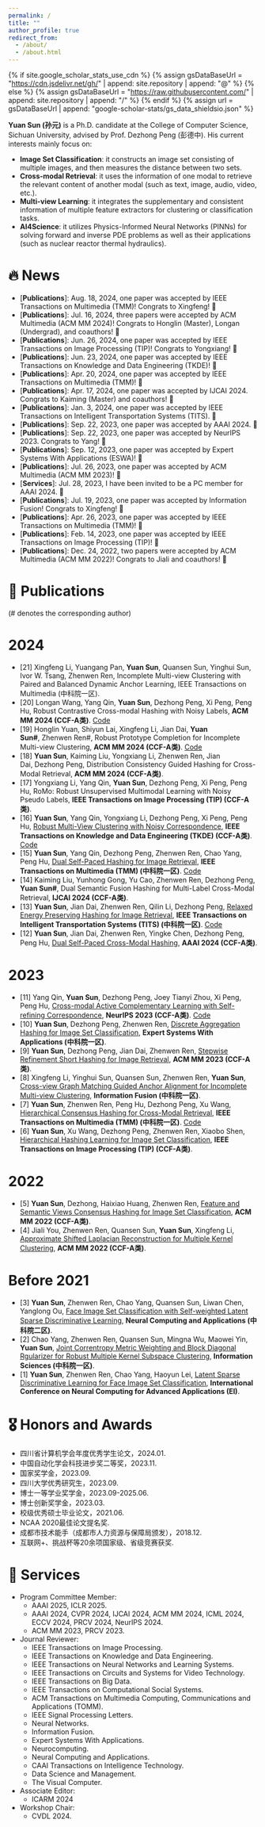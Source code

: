 ```yaml
---
permalink: /
title: "" 
author_profile: true
redirect_from: 
  - /about/
  - /about.html
---
```


{% if site.google_scholar_stats_use_cdn %}
{% assign gsDataBaseUrl = "https://cdn.jsdelivr.net/gh/" | append: site.repository | append: "@" %}
{% else %}
{% assign gsDataBaseUrl = "https://raw.githubusercontent.com/" | append: site.repository | append: "/" %}
{% endif %}
{% assign url = gsDataBaseUrl | append: "google-scholar-stats/gs_data_shieldsio.json" %}

<span class='anchor' id='about-me'></span>

**Yuan Sun (孙元)** is a Ph.D. candidate at the College of Computer Science, Sichuan University, advised by Prof. Dezhong Peng (彭德中). His current interests mainly focus on:
- **Image Set Classification**: it constructs an image set consisting of multiple images, and then measures the distance between two sets.
- **Cross-modal Retrieval**: it uses the information of one modal to retrieve the relevant content of another modal (such as text, image, audio, video, etc.).
- **Multi-view Learning**: it integrates the supplementary and consistent information of multiple feature extractors for clustering or classification tasks.
- **AI4Science**: it utilizes Physics-Informed Neural Networks (PINNs) for solving forward and inverse PDE problems as well as their applications (such as nuclear reactor thermal hydraulics).


# 🔥 News
- \[**Publications**\]: Aug. 18, 2024, one paper was accepted by IEEE Transactions on Multimedia (TMM)! Congrats to Xingfeng! 🎉
- \[**Publications**\]: Jul. 16, 2024, three papers were accepted by ACM Multimedia (ACM MM 2024)! Congrats to Honglin (Master), Longan (Undergrad), and coauthors! 🎉
- \[**Publications**\]: Jun. 26, 2024, one paper was accepted by IEEE Transactions on Image Processing (TIP)! Congrats to Yongxiang! 🎉
- \[**Publications**\]: Jun. 23, 2024, one paper was accepted by IEEE Transactions on Knowledge and Data Engineering (TKDE)! 🎉
- \[**Publications**\]: Apr. 20, 2024, one paper was accepted by IEEE Transactions on Multimedia (TMM)! 🎉
- \[**Publications**\]: Apr. 17, 2024, one paper was accepted by IJCAI 2024. Congrats to Kaiming (Master) and coauthors! 🎉
- \[**Publications**\]: Jan. 3, 2024, one paper was accepted by IEEE Transactions on Intelligent Transportation Systems (TITS). 🎉
- \[**Publications**\]: Sep. 22, 2023, one paper was accepted by AAAI 2024. 🎉
- \[**Publications**\]: Sep. 22, 2023, one paper was accepted by NeurIPS 2023. Congrats to Yang! 🎉
- \[**Publications**\]: Sep. 12, 2023, one paper was accepted by Expert Systems With Applications (ESWA)! 🎉
- \[**Publications**\]: Jul. 26, 2023, one paper was accepted by ACM Multimedia (ACM MM 2023)! 🎉
- \[**Services**\]: Jul. 28, 2023, I have been invited to be a PC member for AAAI 2024. 🎉
- \[**Publications**\]: Jul. 19, 2023, one paper was accepted by Information Fusion! Congrats to Xingfeng! 🎉
- \[**Publications**\]: Apr. 26, 2023, one paper was accepted by IEEE Transactions on Multimedia (TMM)! 🎉
- \[**Publications**\]: Feb. 14, 2023, one paper was accepted by IEEE Transactions on Image Processing (TIP)! 🎉
- \[**Publications**\]: Dec. 24, 2022, two papers were accepted by ACM Multimedia (ACM MM 2022)! Congrats to Jiali and coauthors! 🎉


# 📝 Publications 
(# denotes the corresponding author)
# 2024
- [21] Xingfeng Li, Yuangang Pan, **Yuan Sun**, Quansen Sun, Yinghui Sun, Ivor W. Tsang, Zhenwen Ren, Incomplete Multi-view Clustering with Paired and Balanced Dynamic Anchor Learning, IEEE Transactions on Multimedia (中科院一区).
- [20] Longan Wang, Yang Qin, **Yuan Sun**, Dezhong Peng, Xi Peng, Peng Hu, Robust Contrastive Cross-modal Hashing with Noisy Labels, **ACM MM 2024 (CCF-A类)**. [Code](https://github.com/LonganWANG-cs/NRCH)
- [19] Honglin Yuan, Shiyun Lai, Xingfeng Li, Jian Dai, **Yuan Sun#**, Zhenwen Ren#, Robust Prototype Completion for Incomplete Multi-view Clustering, **ACM MM 2024 (CCF-A类)**. [Code](https://github.com/hl-yuan/RPCIC)
- [18] **Yuan Sun**, Kaiming Liu, Yongxiang Li, Zhenwen Ren, Jian Dai, Dezhong Peng, Distribution Consistency Guided Hashing for Cross-Modal Retrieval, **ACM MM 2024 (CCF-A类)**. 
- [17] Yongxiang Li, Yang Qin, **Yuan Sun**, Dezhong Peng, Xi Peng, Peng Hu, RoMo: Robust Unsupervised Multimodal Learning with Noisy Pseudo Labels, **IEEE Transactions on Image Processing (TIP) (CCF-A类)**. 
- [16] **Yuan Sun**, Yang Qin, Yongxiang Li, Dezhong Peng, Xi Peng, Peng Hu, [Robust Multi-View Clustering with Noisy Correspondence](https://ieeexplore.ieee.org/document/10595464), **IEEE Transactions on Knowledge and Data Engineering (TKDE) (CCF-A类)**. [Code](https://github.com/sunyuan-cs/2024-TKDE-RMCNC)
- [15] **Yuan Sun**, Yang Qin, Dezhong Peng, Zhenwen Ren, Chao Yang, Peng Hu, [Dual Self-Paced Hashing for Image Retrieval](https://ieeexplore.ieee.org/abstract/document/10517459), **IEEE Transactions on Multimedia (TMM) (中科院一区)**. [Code](https://github.com/sunyuan-cs/DSPH)
- [14] Kaiming Liu, Yunhong Gong, Yu Cao, Zhenwen Ren, Dezhong Peng, **Yuan Sun#**, Dual Semantic Fusion Hashing for Multi-Label Cross-Modal Retrieval, **IJCAI 2024 (CCF-A类)**. 
- [13] **Yuan Sun**, Jian Dai, Zhenwen Ren, Qilin Li, Dezhong Peng, [Relaxed Energy Preserving Hashing for Image Retrieval](https://ieeexplore.ieee.org/abstract/document/10414409), **IEEE Transactions on Intelligent Transportation Systems (TITS) (中科院一区)**. [Code](https://github.com/sunyuan-cs/REPH_main)
- [12] **Yuan Sun**, Jian Dai, Zhenwen Ren, Yingke Chen, Dezhong Peng, Peng Hu, [Dual Self-Paced Cross-Modal Hashing](https://ojs.aaai.org/index.php/AAAI/article/view/29441), **AAAI 2024 (CCF-A类)**.
  
# 2023
- [11] Yang Qin, **Yuan Sun**, Dezhong Peng, Joey Tianyi Zhou, Xi Peng, Peng Hu, [Cross-modal Active Complementary Learning with Self-refining Correspondence](https://proceedings.neurips.cc/paper_files/paper/2023/file/4e580cdd54fe38ca9a5b8ea6fe99bb44-Paper-Conference.pdf), **NeurIPS 2023 (CCF-A类)**. [Code](https://github.com/QinYang79/CRCL)
- [10] **Yuan Sun**, Dezhong Peng, Zhenwen Ren, [Discrete Aggregation Hashing for Image Set Classification](https://www.sciencedirect.com/science/article/pii/S0957417423021176), **Expert Systems With Applications (中科院一区)**.
- [9] **Yuan Sun**, Dezhong Peng, Jian Dai, Zhenwen Ren, [Stepwise Refinement Short Hashing for Image Retrieval](https://openreview.net/pdf?id=9ol1HoBfir), **ACM MM 2023 (CCF-A类)**.
- [8] Xingfeng Li, Yinghui Sun, Quansen Sun, Zhenwen Ren, **Yuan Sun**, [Cross-view Graph Matching Guided Anchor Alignment for Incomplete Multi-view Clustering](https://www.sciencedirect.com/science/article/pii/S1566253523002579), **Information Fusion (中科院一区)**.
- [7] **Yuan Sun**, Zhenwen Ren, Peng Hu, Dezhong Peng, Xu Wang, [Hierarchical Consensus Hashing for Cross-Modal Retrieval](https://ieeexplore.ieee.org/document/10119165), **IEEE Transactions on Multimedia (TMM) (中科院一区)**. [Code](https://github.com/sunyuan-cs/HCCH)
- [6] **Yuan Sun**, Xu Wang, Dezhong Peng, Zhenwen Ren, Xiaobo Shen, [Hierarchical Hashing Learning for Image Set Classification](https://ieeexplore.ieee.org/document/10061433), **IEEE Transactions on Image Processing (TIP) (CCF-A类)**.

# 2022
- [5] **Yuan Sun**, Dezhong, Haixiao Huang, Zhenwen Ren, [Feature and Semantic Views Consensus Hashing for Image Set Classification](https://dl.acm.org/doi/abs/10.1145/3503161.3547876), **ACM MM 2022 (CCF-A类)**.
- [4] Jiali You, Zhenwen Ren, Quansen Sun, **Yuan Sun**, Xingfeng Li, [Approximate Shifted Laplacian Reconstruction for Multiple Kernel Clustering](https://github.com/sunyuan-cs/sunyuan-cs.github.io/blob/main/docs/4.pdf), **ACM MM 2022 (CCF-A类)**.

# Before 2021
- [3] **Yuan Sun**, Zhenwen Ren, Chao Yang, Quansen Sun, Liwan Chen, Yanglong Ou, [Face Image Set Classification with Self-weighted Latent Sparse Discriminative Learning](https://link.springer.com/article/10.1007/s00521-020-05479-1), **Neural Computing and Applications (中科院二区)**.
- [2] Chao Yang, Zhenwen Ren, Quansen Sun, Mingna Wu, Maowei Yin, **Yuan Sun**, [Joint Correntropy Metric Weighting and Block Diagonal Rgularizer for Robust Multiple Kernel Subspace Clustering](https://www.sciencedirect.com/science/article/pii/S0020025519304803), **Information Sciences (中科院一区)**.
- [1] **Yuan Sun**, Zhenwen Ren, Chao Yang, Haoyun Lei, [Latent Sparse Discriminative Learning for Face Image Set Classification](https://link.springer.com/chapter/10.1007/978-981-15-7670-6_13), **International Conference on Neural Computing for Advanced Applications (EI)**.

# 🎖 Honors and Awards
- 四川省计算机学会年度优秀学生论文，2024.01.
- 中国自动化学会科技进步奖二等奖，2023.11.
- 国家奖学金，2023.09.
- 四川大学优秀研究生，2023.09.
- 博士一等学业奖学金，2023.09-2025.06.
- 博士创新奖学金，2023.03.
- 校级优秀硕士毕业论文，2021.06.
- NCAA 2020最佳论文提名奖.
- 成都市技术能手（成都市人力资源与保障局颁发），2018.12.
- 互联网+、挑战杯等20余项国家级、省级竞赛获奖.

# 🙋 Services 
- Program Committee Member:
    - AAAI 2025, ICLR 2025.
    - AAAI 2024, CVPR 2024, IJCAI 2024, ACM MM 2024, ICML 2024, ECCV 2024, PRCV 2024, NeurIPS 2024.
    - ACM MM 2023, PRCV 2023.
- Journal Reviewer:
    - IEEE Transactions on Image Processing.
    - IEEE Transactions on Knowledge and Data Engineering.
    - IEEE Transactions on Neural Networks and Learning Systems.
    - IEEE Transactions on Circuits and Systems for Video Technology.
    - IEEE Transactions on Big Data.
    - IEEE Transactions on Computational Social Systems.
    - ACM Transactions on Multimedia Computing, Communications and Applications (TOMM).
    - IEEE Signal Processing Letters.
    - Neural Networks.
    - Information Fusion.
    - Expert Systems With Applications.
    - Neurocomputing.
    - Neural Computing and Applications.
    - CAAI Transactions on Intelligence Technology.
    - Data Science and Management.
    - The Visual Computer.
- Associate Editor:
    - ICARM 2024
- Workshop Chair:
    - CVDL 2024.

